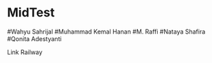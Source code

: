 # MidTest

#Wahyu Sahrijal 
#Muhammad Kemal Hanan 
#M. Raffi 
#Nataya Shafira 
#Qonita Adestyanti

Link Railway 
